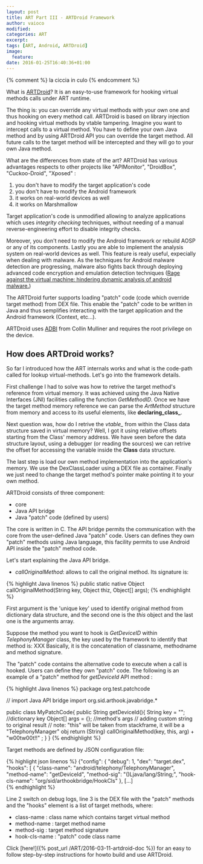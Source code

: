 ```yaml
---
layout: post
title: ART Part III - ARTDroid Framework
author: vaioco
modified:
categories: ART
excerpt:
tags: [ART, Android, ARTDroid]
image:
  feature:
date: 2016-01-25T16:40:36+01:00
---
```


{% comment %}
	la ciccia in culo
{% endcomment %}

What is [ARTDroid](https://github.com/vaioco/art-hooking-vtable)? It is an easy-to-use framework for hooking virtual methods calls under ART runtime. 

The thing is: you can override any virtual methods with your own one and thus hooking on every method call. ARTDroid is based on library injection and hooking virtual methods by vtable tampering. 
Imagine you want to intercept calls to a virtual method. You have to define your own Java method and by using ARTDroid API you can override the target method. All future calls to the target method will be intercepted and they will go to your own Java method.

What are the differences from state of the art?
ARTDroid has various advantages respects to other projects like "APIMonitor", "DroidBox", "Cuckoo-Droid", "Xposed" :

1. you don't have to modify the target application's code
2. you don't have to modify the Android framework
3. it works on real-world devices as well
4. it works on Marshmallow

Target application's code is unmodified allowing to analyze applications which uses _integrity checking_ techniques, without needing of a manual reverse-engineering effort to disable integrity checks. 

Moreover, you don't need to modify the Android framework or rebuild AOSP or any of its components.
Lastly you are able to implement the analysis system on real-world devices as well. This feature is realy useful, expecially when dealing with malware. As the techniques for Android malware detection are progressing, malware also fights back through deploying advanced code encryption and emulation detection techniques ([Rage against the virtual machine: hindering dynamic analysis of android malware.](http://www.cs.columbia.edu/~mikepo/papers/ratvm.eurosec14.pdf))

The ARTDroid furter supports loading "patch" code (code which override target method) from DEX file. This enable the "patch" code to be written in Java and thus semplifies interacting with the target application and the Android framework (Context, etc...).

ARTDroid uses [ADBI]() from Collin Mulliner and requires the root privilege on the device.

## How does ARTDroid works? ##

So far I introduced how the ART internals works and what is the code-path called for lookup virtual-methods. Let's go into the framework details.

First challenge I had to solve was how to retrive the target method's reference from virtual memory. It was achieved using the Java Native Interfaces (JNI) facilities calling the function _GetMethodID_. Once we have the target method memory reference we can parse the _ArtMethod_ structure from memory and access to its useful elements, like **declaring_class_**. 

Next question was, how do I retrive the _vtable\__ from within the Class data structure saved in virtual memory? Well, I got it using relative offsets starting from the Class' memory address. We have seen before the data structure layout, using a debugger (or reading the sources) we can retrive the offset for accessing the variable inside the **Class** data structure.


The last step is load our own method implementation into the application's memory. We use the DexClassLoader using a DEX file as container. Finally we just need to change the target method's pointer make pointing it to your own method.

ARTDroid consists of three component:

* core
* Java API bridge
* Java "patch" code (defined by users)

The core is written in C. The API bridge permits the communication with the core from the user-defined Java "patch" code. Users can defines they own "patch" methods using Java language, this facility permits to use Android API inside the "patch" method code.

Let's start explaining the Java API bridge.

* _callOriginalMethod_: allows to call the original method. Its signature is:

{% highlight Java linenos %}
public static native Object callOriginalMethod(String key, Object thiz, Object[] args);
{% endhighlight %}

First argument is the 'unique key' used to identify original method from dictionary data structure, and the second one is the _this_ object and the last one is the arguments array. 

Suppose the method you want to hook is _GetDeviceID_ within _TelephonyManager_ class, the key used by the framework to identify that method is: XXX
Basically, it is the concatenation of classname, methodname and method signature.

The "patch" code contains the alternative code to execute when a call is hooked. Users can define they own "patch" code. The following is an example of a "patch" method for _getDeviceId_ API method :

{% highlight Java linenos %}
package org.test.patchcode

// import Java API bridge
import org.sid.arthook.javabridge.*

public class MyPatchCode{
	public String getDeviceId(){
		String key = ""; //dictionary key
		Object[] args = {}; //method's args
		// adding custom string to original result
		// note: "this" will be taken from stackframe, it will be a "TelephonyManager" obj
		return (String) callOriginalMethod(key, this, arg) + "w00tw00t!!" ;
	}
}
{% endhighlight %}

Target methods are defined by JSON configuration file:

{% highlight json linenos %}
{"config": {
    "debug": 1,
    "dex": "target.dex",
    "hooks": [
    {
	"class-name": "android/telephony/TelephonyManager",
	"method-name": "getDeviceId",
	"method-sig": "()Ljava/lang/String;",
	"hook-cls-name": "org/sid/arthookbridge/HookCls"
    },
	[...]	
{% endhighlight %}

Line 2 switch on debug logs, line 3 is the DEX file with the "patch" methods and the "hooks" element is a list of target methods, where:

* class-name : class name which contains target virtual method
* method-name : target method name
* method-sig : target method signature
* hook-cls-name : "patch" code class name

Click [here!]({% post_url /ART/2016-03-11-artdroid-doc %}) for an easy to follow step-by-step instructions for howto build and use ARTDroid.
